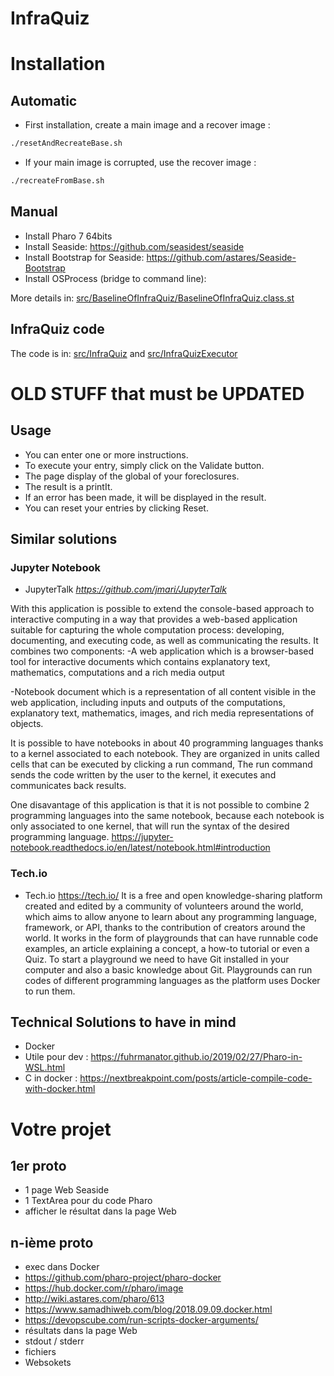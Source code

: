 # InfraQuiz

# Installation

## Automatic

- First installation, create a main image and a recover image :
```bash
./resetAndRecreateBase.sh
```

- If your main image is corrupted, use the recover image :
```bash
./recreateFromBase.sh
```

## Manual

- Install Pharo 7 64bits
- Install Seaside: https://github.com/seasidest/seaside
- Install Bootstrap for Seaside: https://github.com/astares/Seaside-Bootstrap 
- Install OSProcess (bridge to command line):

More details in: [src/BaselineOfInfraQuiz/BaselineOfInfraQuiz.class.st](src/BaselineOfInfraQuiz/BaselineOfInfraQuiz.class.st)

## InfraQuiz code

The code is in: [src/InfraQuiz](src/InfraQuiz) and [src/InfraQuizExecutor](src/InfraQuizExecutor)

# OLD STUFF that must be UPDATED

## Usage

- You can enter one or more instructions.
- To execute your entry, simply click on the Validate button.
- The page display of the global of your foreclosures.
- The result is a printIt.
- If an error has been made, it will be displayed in the result.
- You can reset your entries by clicking Reset.

## Similar solutions 
### Jupyter Notebook

- JupyterTalk *https://github.com/jmari/JupyterTalk*

With this application is possible to extend the console-based approach to interactive computing in a way that provides a web-based application suitable for capturing the whole computation process: developing, documenting, and executing code, as well as communicating the results. It combines two components: 
-A web application which is a browser-based tool for interactive documents which contains explanatory text, mathematics, computations and a rich media output

-Notebook document which is a representation of all content visible in the web application, including inputs and outputs of the computations, explanatory text, mathematics, images, and rich media representations of objects.

It is possible to have notebooks in about 40 programming languages thanks to a kernel associated to each notebook. They are organized in units called cells that can be executed by clicking a run command, The run command sends the code written by the user to the kernel,   it executes and communicates back results. 

One disavantage of this application is that it is not possible to combine 2 programming languages into the same notebook, because each notebook is only associated to one kernel, that will run the syntax of the desired programming language.
https://jupyter-notebook.readthedocs.io/en/latest/notebook.html#introduction

### Tech.io

- Tech.io https://tech.io/
It is a free and open knowledge-sharing platform created and edited by a community of volunteers around the world, which aims to allow anyone to learn about any programming language, framework, or API, thanks to the contribution of creators around the world.
It works in the form of playgrounds that can have runnable code examples, an article explaining a concept, a how-to tutorial or even a Quiz.
To start a playground we need to have Git installed in your computer and also a basic knowledge about Git.
Playgrounds can run codes of different programming languages as the platform uses Docker to run them.


## Technical Solutions to have in mind  

- Docker
- Utile pour dev : https://fuhrmanator.github.io/2019/02/27/Pharo-in-WSL.html
- C in docker : https://nextbreakpoint.com/posts/article-compile-code-with-docker.html

# Votre projet

## 1er proto

- 1 page Web Seaside
- 1 TextArea pour du code Pharo
- afficher le résultat dans la page Web

## n-ième proto

- exec dans Docker 
- https://github.com/pharo-project/pharo-docker
- https://hub.docker.com/r/pharo/image
- http://wiki.astares.com/pharo/613
- https://www.samadhiweb.com/blog/2018.09.09.docker.html
- https://devopscube.com/run-scripts-docker-arguments/
- résultats dans la page Web
- stdout / stderr
- fichiers
- Websokets


